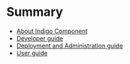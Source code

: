 # Summary

* [About Indigo Component](README.md)
* [Developer guide](doc/developer.md)
* [Deployment and Administration guide](doc/admin.md)
* [User guide](doc/user.md)